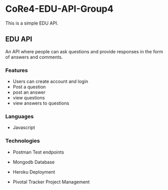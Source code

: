 # CoRe4-EDU-API-Group4

This is a simple EDU API.

## EDU API

An API where people can ask questions and provide responses
in the form of answers and comments.

### Features

- Users can create account and login
- Post a question
- post an answer
- view questions
- view answers to questions

### Languages

- Javascript

### Technologies

- Postman 
Test endpoints

- Mongodb
Database

- Heroku
Deployment

- Pivotal Tracker
Project Management
